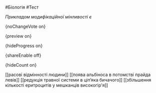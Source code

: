 #Біологія #Тест

*Прикладом модифікаційної мінливості є*

{noChangeVote on}

{preview on}

{hideProgress on}

{shareEnable off}

{hideCount on}

[[расові відмінності людини]]
[[поява альбіноса в потомстві прайда левів]]
[[редукція травної системи в ціп’яка бичачого]]
[[збільшення кількості еритроцитів у мешканців високогір'я]]

